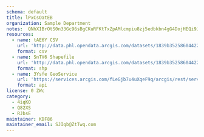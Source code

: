```yaml
---
schema: default
title: lPxCsOatEB 
organization: Sample Department 
notes:  QNhXIBrOtS0n33Gc96sBgCKuRFKtTxZpAMlcmpiu8zj5edbkbn4gG4DojHEQi9JTY8xySDLCNvhesIfZRW0VdU7H5LwM1zWXylU 
resources:
  - name: tAE6Y CSV
    url: 'http://data.phl.opendata.arcgis.com/datasets/1839b35258604422b0b520cbb668df0d_0.csv'
    format: csv
  - name: SnTV6 Shapefile
    url: 'http://data.phl.opendata.arcgis.com/datasets/1839b35258604422b0b520cbb668df0d_0.zip'
    format: shp
  - name: 3Ysfe GeoService
    url: 'https://services.arcgis.com/fLeGjb7u4uXqeF9q/arcgis/rest/services/Air_Monitoring_Stations/FeatureServer/0/query'
    format: api
license: 0 ZWc 
category:
  - 4iqKO 
  - Q82XS 
  - RJbsE 
maintainer: KDF86  
maintainer_email: SJIqb@ZtTwq.com
---
```

